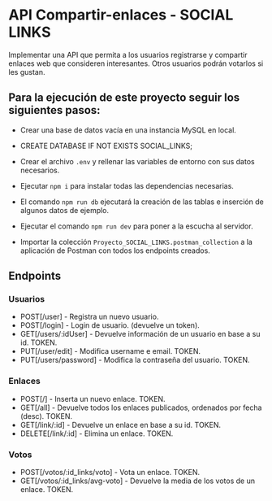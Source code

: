 # API Compartir-enlaces - SOCIAL LINKS

Implementar una API que permita a los usuarios registrarse y compartir enlaces web que
consideren interesantes. Otros usuarios podrán votarlos si les gustan.

## Para la ejecución de este proyecto seguir los siguientes pasos:

-   Crear una base de datos vacía en una instancia MySQL en local.
-   CREATE DATABASE IF NOT EXISTS SOCIAL_LINKS;

-   Crear el archivo `.env` y rellenar las variables de entorno con sus datos necesarios.

-   Ejecutar `npm i` para instalar todas las dependencias necesarias.

-   El comando `npm run db` ejecutará la creación de las tablas e inserción de algunos datos de ejemplo.

-   Ejecutar el comando `npm run dev` para poner a la escucha al servidor.

-   Importar la colección `Proyecto_SOCIAL_LINKS.postman_collection` a la aplicación de Postman con todos los endpoints creados.

## Endpoints

### Usuarios

-   POST[/user] - Registra un nuevo usuario.
-   POST[/login] - Login de usuario. (devuelve un token).
-   GET[/users/:idUser] - Devuelve información de un usuario en base a su id. TOKEN.
-   PUT[/user/edit] - Modifica username e email. TOKEN.
-   PUT[/users/password] - Modifica la contraseña del usuario. TOKEN.

### Enlaces

-   POST[/] - Inserta un nuevo enlace. TOKEN.
-   GET[/all] - Devuelve todos los enlaces publicados, ordenados por fecha (desc). TOKEN.
-   GET[/link/:id] - Devuelve un enlace en base a su id. TOKEN.
-   DELETE[/link/:id] - Elimina un enlace. TOKEN.

### Votos

-   POST[/votos/:id_links/voto] - Vota un enlace. TOKEN.
-   GET[/votos/:id_links/avg-voto] - Devuelve la media de los votos de un enlace. TOKEN.
